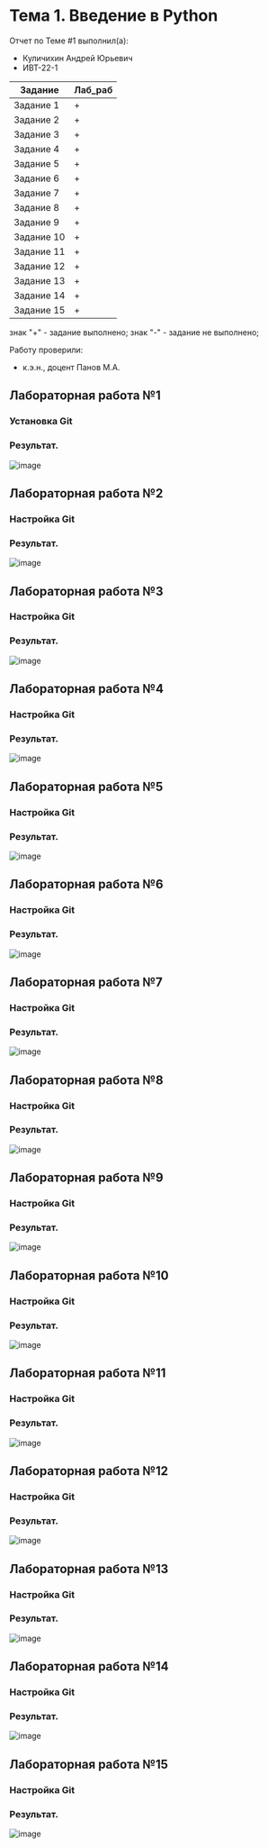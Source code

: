 # Тема 1. Введение в Python
Отчет по Теме #1 выполнил(а):
- Куличихин Андрей Юрьевич
- ИВТ-22-1

| Задание | Лаб_раб | 
| ------ | ------ | 
| Задание 1 | + | 
| Задание 2 | + | 
| Задание 3 | + | 
| Задание 4 | + | 
| Задание 5 | + | 
| Задание 6 | + | 
| Задание 7 | + | 
| Задание 8 | + | 
| Задание 9 | + | 
| Задание 10 | + |
| Задание 11 | + |
| Задание 12 | + |
| Задание 13 | + |
| Задание 14 | + |
| Задание 15 | + |

знак "+" - задание выполнено; знак "-" - задание не выполнено;

Работу проверили:
- к.э.н., доцент Панов М.А.

## Лабораторная работа №1
### Установка Git
### Результат.
![image](https://github.com/user-attachments/assets/a659fbcd-e23a-4d03-875f-76779c67405c)

## Лабораторная работа №2
### Настройка Git
### Результат.
![image](https://github.com/user-attachments/assets/57e41b62-1102-4d1b-8fa9-66c21a672223)

## Лабораторная работа №3
### Настройка Git
### Результат.
![image](https://github.com/user-attachments/assets/4e3f2c08-018b-4ee4-9de4-04e39f8d213a)

## Лабораторная работа №4
### Настройка Git
### Результат.
![image](https://github.com/user-attachments/assets/d6a9c24a-dd81-4c4b-92ef-16ab137ac968)

## Лабораторная работа №5
### Настройка Git
### Результат.
![image](https://github.com/user-attachments/assets/5e366e2d-c61d-4c92-b37e-1b83f5bda03d)

## Лабораторная работа №6
### Настройка Git
### Результат.
![image](https://github.com/user-attachments/assets/1672e381-18a0-4184-8f93-617a5b82a9de)

## Лабораторная работа №7
### Настройка Git
### Результат.
![image](https://github.com/user-attachments/assets/3d41c43c-f752-4b12-b4e5-51311626e3a7)

## Лабораторная работа №8
### Настройка Git
### Результат.
![image](https://github.com/user-attachments/assets/574bb4e8-c7d0-4adc-bfc7-995710dbbf36)

## Лабораторная работа №9
### Настройка Git
### Результат.
![image](https://github.com/user-attachments/assets/f8e998ea-cb4e-4794-b71b-d2f513d374a3)

## Лабораторная работа №10
### Настройка Git
### Результат.
![image](https://github.com/user-attachments/assets/489905b1-f2ed-4c5a-8433-763ff6bf5a19)

## Лабораторная работа №11
### Настройка Git
### Результат.
![image](https://github.com/user-attachments/assets/12edc759-ccc9-4204-8766-4107d4314206)

## Лабораторная работа №12
### Настройка Git
### Результат.
![image](https://github.com/user-attachments/assets/9db35825-6170-472d-9c8d-09671718c9f1)

## Лабораторная работа №13
### Настройка Git
### Результат.
![image](https://github.com/user-attachments/assets/039f95f7-06ce-416f-be63-3839e7bfabf2)

## Лабораторная работа №14
### Настройка Git
### Результат.
![image](https://github.com/user-attachments/assets/272ef6c1-99cb-4534-a2a5-8fff4dbb8ef8)

## Лабораторная работа №15
### Настройка Git
### Результат.
![image](https://github.com/user-attachments/assets/abcc51d2-e0a0-4d02-a47d-f31312633448)
